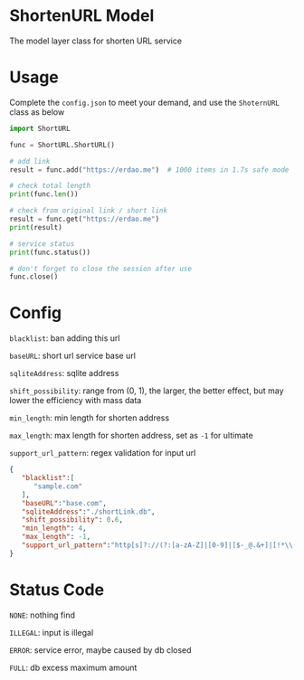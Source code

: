 # ShortenURL Model
The model layer class for shorten URL service 
# Usage
Complete the `config.json` to meet your demand, and use the `ShoternURL` class as below
```python
import ShortURL

func = ShortURL.ShortURL()

# add link
result = func.add("https://erdao.me")  # 1000 items in 1.7s safe mode

# check total length
print(func.len())

# check from original link / short link
result = func.get("https://erdao.me")
print(result)

# service status
print(func.status())

# don't forget to close the session after use
func.close()
```

# Config
`blacklist`: ban adding this url

`baseURL`: short url service base url

`sqliteAddress`: sqlite address

`shift_possibility`: range from (0, 1), the larger, the better effect, but may lower the efficiency with mass data

`min_length`: min length for shorten address

`max_length`: max length for shorten address, set as `-1` for ultimate

`support_url_pattern`: regex validation for input url

```json
{
   "blacklist":[
      "sample.com"
   ],
   "baseURL":"base.com",
   "sqliteAddress":"./shortLink.db",
   "shift_possibility": 0.6,
   "min_length": 4,
   "max_length": -1,
   "support_url_pattern":"http[s]?://(?:[a-zA-Z]|[0-9]|[$-_@.&+]|[!*\\(\\),]|(?:%[0-9a-fA-F][0-9a-fA-F]))+"
}
```

# Status Code
`NONE`: nothing find

`ILLEGAL`: input is illegal

`ERROR`: service error, maybe caused by db closed

`FULL`: db excess maximum amount
